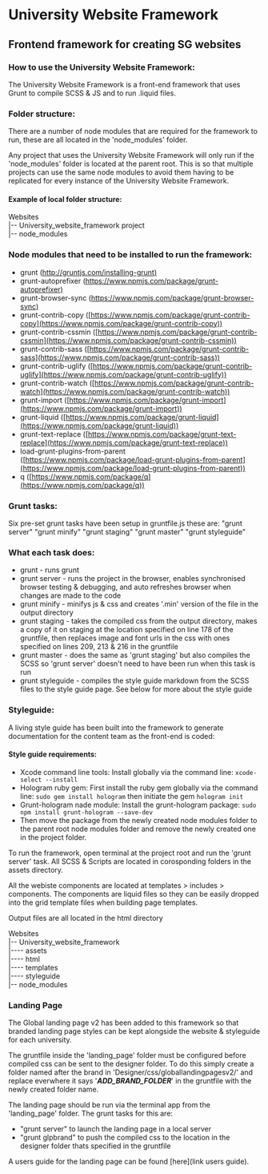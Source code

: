 # University Website Framework

## Frontend framework for creating SG websites

### How to use the University Website Framework:

The University Website Framework is a front-end framework that uses Grunt to compile SCSS & JS and to run .liquid files.

### Folder structure:

There are a number of node modules that are required for the framework to run, these are all located in the 'node_modules' folder.

Any project that uses the University Website Framework will only run if the 'node_modules' folder is located at the parent root. This is so that multiple projects can use the same node modules to avoid them having to be replicated for every instance of the University Website Framework.

#### Example of local folder structure:

Websites  
|-- University_website_framework project  
|-- node_modules

### Node modules that need to be installed to run the framework:

- grunt ([http://gruntjs.com/installing-grunt)](http://gruntjs.com/installing-grunt)
- grunt-autoprefixer ([https://www.npmjs.com/package/grunt-autoprefixer)](https://www.npmjs.com/package/grunt-autoprefixer)
- grunt-browser-sync ([https://www.npmjs.com/package/grunt-browser-sync)](https://www.npmjs.com/package/grunt-browser-sync)
- grunt-contrib-copy ([https://www.npmjs.com/package/grunt-contrib-copy](https://www.npmjs.com/package/grunt-contrib-copy))
- grunt-contrib-cssmin ([https://www.npmjs.com/package/grunt-contrib-cssmin](https://www.npmjs.com/package/grunt-contrib-cssmin))
- grunt-contrib-sass ([https://www.npmjs.com/package/grunt-contrib-sass](https://www.npmjs.com/package/grunt-contrib-sass))
- grunt-contrib-uglify ([https://www.npmjs.com/package/grunt-contrib-uglify](https://www.npmjs.com/package/grunt-contrib-uglify))
- grunt-contrib-watch ([https://www.npmjs.com/package/grunt-contrib-watch](https://www.npmjs.com/package/grunt-contrib-watch))
- grunt-import ([https://www.npmjs.com/package/grunt-import](https://www.npmjs.com/package/grunt-import))
- grunt-liquid ([https://www.npmjs.com/package/grunt-liquid](https://www.npmjs.com/package/grunt-liquid))
- grunt-text-replace ([https://www.npmjs.com/package/grunt-text-replace](https://www.npmjs.com/package/grunt-text-replace))
- load-grunt-plugins-from-parent ([https://www.npmjs.com/package/load-grunt-plugins-from-parent](https://www.npmjs.com/package/load-grunt-plugins-from-parent))
- q ([https://www.npmjs.com/package/q](https://www.npmjs.com/package/q))

### Grunt tasks:

Six pre-set grunt tasks have been setup in gruntfile.js these are:
"grunt server"
"grunt minify"
"grunt staging"
"grunt master"
"grunt styleguide"

### What each task does:

- grunt - runs grunt  
- grunt server - runs the project in the browser, enables synchronised browser testing & debugging, and auto refreshes browser when changes are made to the code  
- grunt minify - minifys js & css and creates '.min' version of the file in the output directory  
- grunt staging - takes the compiled css from the output directory, makes a copy of it on staging at the location specified on line 178 of the gruntfile, then replaces image and font urls in the css with ones specified on lines 209, 213 & 216 in the gruntfile  
- grunt master - does the same as 'grunt staging' but also compiles the SCSS so 'grunt server' doesn't need to have been run when this task is run  
- grunt styleguide - compiles the style guide markdown from the SCSS files to the style guide page. See below for more about the style guide

### Styleguide:

A living style guide has been built into the framework to generate documentation for the content team as the front-end is coded:

#### Style guide requirements:

- Xcode command line tools: Install globally via the command line: `xcode-select --install`
- Hologram ruby gem: First install the ruby gem globally via the command line: `sudo gem install hologram` then initiate the gem `hologram init`
- Grunt-hologram nade module: Install the grunt-hologram package: `sudo npm install grunt-hologram --save-dev`
- Then move the package from the newly created node modules folder to the parent root node modules folder and remove the newly created one in the project folder.

To run the framework, open terminal at the project root and run the 'grunt server' task.
All SCSS & Scripts are located in corosponding folders in the assets directory.

All the webiste components are located at templates > includes > components. The components are liquid files so they can be easily dropped into the grid template files when building page templates.

Output files are all located in the html directory

Websites  
|-- University_website_framework  
|---- assets  
|---- html  
|---- templates  
|---- styleguide  
|-- node_modules

### Landing Page

The Global landing page v2 has been added to this framework so that branded landing page styles can be kept alongside the website & styleguide for each university.

The gruntfile inside the 'landing_page' folder must be configured before compiled css can be sent to the designer folder. To do this simply create a folder named after the brand in 'Designer/css/globallandingpagesv2/' and replace everwhere it says '_________ADD_BRAND_FOLDER_________' in the gruntfile with the newly created folder name. 

The landing page should be run via the terminal app from the 'landing_page' folder. The grunt tasks for this are:
- "grunt server" to launch the landing page in a local server
- "grunt glpbrand" to push the compiled css to the location in the designer folder thats specified in the gruntfile 

A users guide for the landing page can be found [here](link users guide).
